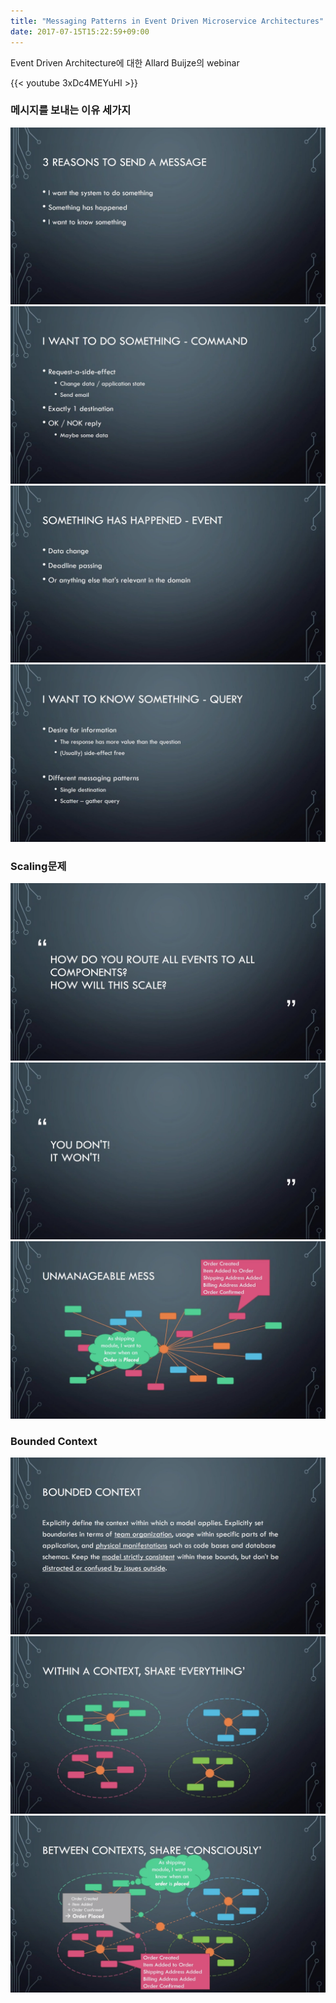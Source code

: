 ```yaml
---
title: "Messaging Patterns in Event Driven Microservice Architectures"
date: 2017-07-15T15:22:59+09:00
---
```

Event Driven Architecture에 대한 Allard Buijze의 webinar
<!--more-->

{{< youtube 3xDc4MEYuHI >}}

### 메시지를 보내는 이유 세가지
![](/screenshots/2017-07-15_messaging_patterns_in_event_driven_microservice_architectures/1.png)
![](/screenshots/2017-07-15_messaging_patterns_in_event_driven_microservice_architectures/2.png)
![](/screenshots/2017-07-15_messaging_patterns_in_event_driven_microservice_architectures/3.png)
![](/screenshots/2017-07-15_messaging_patterns_in_event_driven_microservice_architectures/4.png)

### Scaling문제
![](/screenshots/2017-07-15_messaging_patterns_in_event_driven_microservice_architectures/5.png)
![](/screenshots/2017-07-15_messaging_patterns_in_event_driven_microservice_architectures/6.png)
![](/screenshots/2017-07-15_messaging_patterns_in_event_driven_microservice_architectures/7.png)

### Bounded Context
![](/screenshots/2017-07-15_messaging_patterns_in_event_driven_microservice_architectures/8.png)
![](/screenshots/2017-07-15_messaging_patterns_in_event_driven_microservice_architectures/9.png)
![](/screenshots/2017-07-15_messaging_patterns_in_event_driven_microservice_architectures/10.png)
